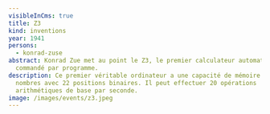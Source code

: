 ```yaml
---
visibleInCms: true
title: Z3
kind: inventions
year: 1941
persons:
  - konrad-zuse
abstract: Konrad Zue met au point le Z3, le premier calculateur automatique
  commandé par programme.
description: Ce premier véritable ordinateur a une capacité de mémoire de 64
  nombres avec 22 positions binaires. Il peut effectuer 20 opérations
  arithmétiques de base par seconde.
image: /images/events/z3.jpeg
---
```

